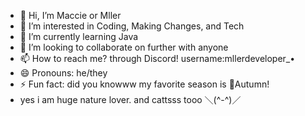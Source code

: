 - 👋 Hi, I’m Maccie or Mller
- 👀 I’m interested in Coding, Making Changes, and Tech
- 🌱 I’m currently learning Java 
- 💞️ I’m looking to collaborate on further with anyone
- 📫 How to reach me? through Discord! username:mllerdeveloper_•
- 😄 Pronouns: he/they 
- ⚡ Fun fact: did you knowww my favorite season is 🍂Autumn!
- yes i am huge nature lover. and cattsss tooo ＼(^-^)／

<!---
MacciE14781/MacciE14781 is a ✨ special ✨ repository because its `README.md` (this file) appears on your GitHub profile.
You can click the Preview link to take a look at your changes.
--->
